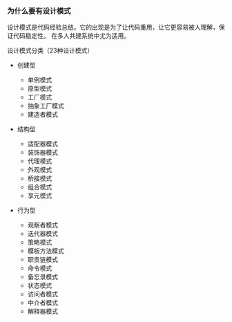 <!--
 * @Author: your name
 * @Date: 2020-07-31 15:18:01
 * @LastEditTime: 2020-07-31 15:30:25
 * @LastEditors: Please set LastEditors
 * @Description: In User Settings Edit
 * @FilePath: /study/javascript设计模式/简介.md
--> 
### 为什么要有设计模式
设计模式是代码经验总结。它的出现是为了让代码重用，让它更容易被人理解，保证代码稳定性。
在多人共建系统中尤为适用。

设计模式分类（23种设计模式）
+ 创建型
    - 单例模式
    - 原型模式
    - 工厂模式
    - 抽象工厂模式
    - 建造者模式


+ 结构型
    - 适配器模式
    - 装饰器模式
    - 代理模式
    - 外观模式
    - 桥接模式
    - 组合模式
    - 享元模式


+ 行为型
    - 观察者模式
    - 迭代器模式
    - 策略模式
    - 模板方法模式
    - 职责链模式
    - 命令模式
    - 备忘录模式
    - 状态模式
    - 访问者模式
    - 中介者模式
    - 解释器模式